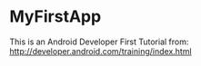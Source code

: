 MyFirstApp
==========

This is an Android Developer First Tutorial from: http://developer.android.com/training/index.html
